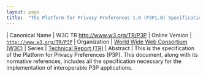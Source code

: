 ```yaml
---
layout: page
title:  "The Platform for Privacy Preferences 1.0 (P3P1.0) Specification"
---
```


| Canonical Name | W3C TR http://www.w3.org/TR/P3P
| Online Version | [`http://www.w3.org/TR/P3P`](http://www.w3.org/TR/P3P)
| Organization | [World Wide Web Consortium (W3C)](..)
| Series | [Technical Report (TR)](.)
| Abstract | This is the specification of the Platform for Privacy Preferences (P3P). This document, along with its normative references, includes all the specification necessary for the implementation of interoperable P3P applications.